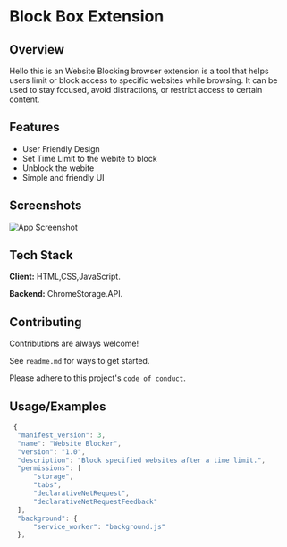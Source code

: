 # Block Box Extension 


## Overview

Hello this is an Website Blocking browser extension is a tool that helps users limit or block access to specific websites while browsing. It can be used to stay focused, avoid distractions, or restrict access to certain content.

## Features 

- User Friendly Design
- Set Time Limit to the webite to block
- Unblock the webite
- Simple and friendly UI


## Screenshots

![App Screenshot](https://www.codester.com/static/uploads/items/000/030/30366/icon.png)


## Tech Stack

**Client:** HTML,CSS,JavaScript.

**Backend:** ChromeStorage.API.
## Contributing

Contributions are always welcome!

See `readme.md` for ways to get started.

Please adhere to this project's `code of conduct`.


## Usage/Examples

```JavaScript
 {
  "manifest_version": 3,
  "name": "Website Blocker",
  "version": "1.0",
  "description": "Block specified websites after a time limit.",
  "permissions": [
      "storage",
      "tabs",
      "declarativeNetRequest",
      "declarativeNetRequestFeedback"
  ],
  "background": {
      "service_worker": "background.js"
  },
```

